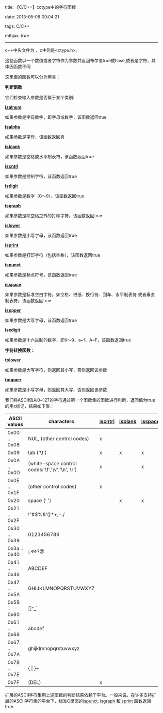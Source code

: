 title: 【C/C++】cctype中的字符函数

date: 2013-05-08 00:04:21 

tags: C/C++

mthjax: true

---

c++中头文件为<cctype> ，c中则是<ctype.h>。

这些函数以一个数值或者字符作为参数并返回布尔值true或flase,或者是字符，具体因函数不同

这里面的函数可以分为两类：

<!--more-->

**判断函数**

它们检查输入参数是否属于某个类别:

**[isalnum](http://www.cplusplus.com/reference/cctype/isalnum/)**

如果参数是字母数字，即字母或数字，该函数返回true

[**isalpha**](http://www.cplusplus.com/reference/cctype/isalpha/)

如果参数是字母，该函数返回真

[**isblank** ](http://www.cplusplus.com/reference/cctype/isblank/)

如果参数是空格或水平制表符，该函数返回true

[**iscntrl**](http://www.cplusplus.com/reference/cctype/iscntrl/)

如果参数是控制字符，该函数返回true

[**isdigit**](http://www.cplusplus.com/reference/cctype/isdigit/)

如果参数是数字（0～9），该函数返回true

[**isgraph**](http://www.cplusplus.com/reference/cctype/isgraph/)

如果参数是除空格之外的打印字符，该函数返回true

[**islower**](http://www.cplusplus.com/reference/cctype/islower/)

如果参数是小写字母，该函数返回true

[**isprint**](http://www.cplusplus.com/reference/cctype/isprint/)

如果参数是打印字符（包括空格），该函数返回true

[**ispunct**](http://www.cplusplus.com/reference/cctype/ispunct/)

如果参数是标点符号，该函数返回true

**[isspace](http://www.cplusplus.com/reference/cctype/isspace/)**

如果参数是标准空白字符，如空格、进纸、换行符、回车、水平制表符
或者垂直制表符，该函数返回true

[**isupper**](http://www.cplusplus.com/reference/cctype/isupper/)

如果参数是大写字母，该函数返回true

[**isxdigit**](http://www.cplusplus.com/reference/cctype/isxdigit/)

如果参数是十六进制的数字，即0～9、a~f、A~F，该函数返回true



 **字符转换函数：**

[**tolower**](http://www.cplusplus.com/reference/cctype/tolower/)

如果参数是大写字符，则返回其小写，否则返回该参数

[**toupper**](http://www.cplusplus.com/reference/cctype/toupper/)

如果参数是小写字母，则返回其大写，否则返回该参数



我们将ASCII值从0~127的字符通过第一个函数集的函数进行判断，返回值为true的用x标记，结果如下表：



| ASCII values | characters                                      | [is](http://www.cplusplus.com/iscntrl)[c](http://www.cplusplus.com/iscntrl)[ntr](http://www.cplusplus.com/iscntrl)[l](http://www.cplusplus.com/iscntrl) | [is](http://www.cplusplus.com/isblank)[blank](http://www.cplusplus.com/isblank) | [is](http://www.cplusplus.com/isspace)[space](http://www.cplusplus.com/isspace) | [is](http://www.cplusplus.com/isupper)[upper](http://www.cplusplus.com/isupper) | [is](http://www.cplusplus.com/islower)[lower](http://www.cplusplus.com/islower) | [is](http://www.cplusplus.com/isalpha)[alpha](http://www.cplusplus.com/isalpha) | [is](http://www.cplusplus.com/isdigit)[digit](http://www.cplusplus.com/isdigit) | [is](http://www.cplusplus.com/isxdigit)[xdigit](http://www.cplusplus.com/isxdigit) | [is](http://www.cplusplus.com/isalnum)[alnum](http://www.cplusplus.com/isalnum) | [is](http://www.cplusplus.com/ispunct)[punct](http://www.cplusplus.com/ispunct) | [is](http://www.cplusplus.com/isgraph)[graph](http://www.cplusplus.com/isgraph) | [is](http://www.cplusplus.com/isprint)[print](http://www.cplusplus.com/isprint) |
| ------------ | ----------------------------------------------- | ------------------------------------------------------------ | ------------------------------------------------------------ | ------------------------------------------------------------ | ------------------------------------------------------------ | ------------------------------------------------------------ | ------------------------------------------------------------ | ------------------------------------------------------------ | ------------------------------------------------------------ | ------------------------------------------------------------ | ------------------------------------------------------------ | ------------------------------------------------------------ | ------------------------------------------------------------ |
| 0x00 .. 0x08 | NUL, (other control codes)                      | x                                                            |                                                              |                                                              |                                                              |                                                              |                                                              |                                                              |                                                              |                                                              |                                                              |                                                              |                                                              |
| 0x09         | tab ('\t')                                      | x                                                            | x                                                            | x                                                            |                                                              |                                                              |                                                              |                                                              |                                                              |                                                              |                                                              |                                                              |                                                              |
| 0x0A .. 0x0D | (white-space control codes:'\f','\v','\n','\r') | x                                                            |                                                              | x                                                            |                                                              |                                                              |                                                              |                                                              |                                                              |                                                              |                                                              |                                                              |                                                              |
| 0x0E .. 0x1F | (other control codes)                           | x                                                            |                                                              |                                                              |                                                              |                                                              |                                                              |                                                              |                                                              |                                                              |                                                              |                                                              |                                                              |
| 0x20         | space (' ')                                     |                                                              | x                                                            | x                                                            |                                                              |                                                              |                                                              |                                                              |                                                              |                                                              |                                                              |                                                              | x                                                            |
| 0x21 .. 0x2F | !"#$%&'()*+,-./                                 |                                                              |                                                              |                                                              |                                                              |                                                              |                                                              |                                                              |                                                              |                                                              | x                                                            | x                                                            | x                                                            |
| 0x30 .. 0x39 | 0123456789                                      |                                                              |                                                              |                                                              |                                                              |                                                              |                                                              | x                                                            | x                                                            | x                                                            |                                                              | x                                                            | x                                                            |
| 0x3a .. 0x40 | :;<=>?@                                         |                                                              |                                                              |                                                              |                                                              |                                                              |                                                              |                                                              |                                                              |                                                              | x                                                            | x                                                            | x                                                            |
| 0x41 .. 0x46 | ABCDEF                                          |                                                              |                                                              |                                                              | x                                                            |                                                              | x                                                            |                                                              | x                                                            | x                                                            |                                                              | x                                                            | x                                                            |
| 0x47 .. 0x5A | GHIJKLMNOPQRSTUVWXYZ                            |                                                              |                                                              |                                                              | x                                                            |                                                              | x                                                            |                                                              |                                                              | x                                                            |                                                              | x                                                            | x                                                            |
| 0x5B .. 0x60 | [\]^_`                                          |                                                              |                                                              |                                                              |                                                              |                                                              |                                                              |                                                              |                                                              |                                                              | x                                                            | x                                                            | x                                                            |
| 0x61 .. 0x66 | abcdef                                          |                                                              |                                                              |                                                              |                                                              | x                                                            | x                                                            |                                                              | x                                                            | x                                                            |                                                              | x                                                            | x                                                            |
| 0x67 .. 0x7A | ghijklmnopqrstuvwxyz                            |                                                              |                                                              |                                                              |                                                              | x                                                            | x                                                            |                                                              |                                                              | x                                                            |                                                              | x                                                            | x                                                            |
| 0x7B .. 0x7E | {  &#124;  }~                                         |                                                              |                                                              |                                                              |                                                              |                                                              |                                                              |                                                              |                                                              |                                                              | x                                                            | x                                                            | x                                                            |
| 0x7F         | (DEL)                                           | x                                                            |                                                              |                                                              |                                                              |                                                              |                                                              |                                                              |                                                              |                                                              |                                                              |                                                              |                                                              | |





扩展的ASCII字符集用上述函数的判断结果依赖于平台。一般来说，在许多支持扩展的ASCII字符集的平台下，标准C里面的[ispunct](http://www.cplusplus.com/ispunct), [isgraph](http://www.cplusplus.com/isgraph) 和[isprint](http://www.cplusplus.com/isprint) 函数返回true.